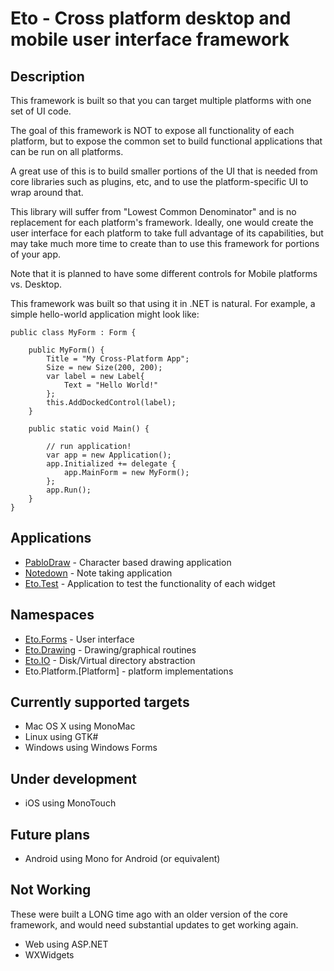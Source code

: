 Eto - Cross platform desktop and mobile user interface framework
================================================================

Description
-----------

This framework is built so that you can target multiple platforms with one set of UI code.

The goal of this framework is NOT to expose all functionality of each platform, but to expose
the common set to build functional applications that can be run on all platforms.

A great use of this is to build smaller portions of the UI that is needed from core libraries
such as plugins, etc, and to use the platform-specific UI to wrap around that.

This library will suffer from "Lowest Common Denominator" and is no replacement for each
platform's framework.  Ideally, one would create the user interface for each platform to take 
full advantage of its capabilities, but may take much more time to create than to use this 
framework for portions of your app.

Note that it is planned to have some different controls for Mobile platforms vs. Desktop.

This framework was built so that using it in .NET is natural.
For example, a simple hello-world application might look like:

	public class MyForm : Form {
	
		public MyForm() {
			Title = "My Cross-Platform App";
			Size = new Size(200, 200);
			var label = new Label{
				Text = "Hello World!"
			};
			this.AddDockedControl(label);
		}
		
		public static void Main() {
		
			// run application!	
			var app = new Application();
			app.Initialized += delegate {
				app.MainForm = new MyForm();
			};
			app.Run();
		}
	}

Applications
------------
* [PabloDraw](http://picoe.ca/products/pablodraw/alpha) - Character based drawing application
* [Notedown](https://github.com/modmonkeys/Notedown) - Note taking application
* [Eto.Test](https://github.com/picoe/Eto/tree/master/Source/Eto.Test) - Application to test the functionality of each widget


Namespaces
----------

* [Eto.Forms](https://github.com/picoe/Eto/tree/master/Source/Eto/Forms) - User interface 
* [Eto.Drawing](https://github.com/picoe/Eto/tree/master/Source/Eto/Drawing) - Drawing/graphical routines
* [Eto.IO](https://github.com/picoe/Eto/tree/master/Source/Eto/IO) - Disk/Virtual directory abstraction
* Eto.Platform.[Platform] - platform implementations

Currently supported targets
---------------------------

* Mac OS X using MonoMac
* Linux using GTK#
* Windows using Windows Forms
	
Under development
-----------------

* iOS using MonoTouch
	
Future plans
------------

* Android using Mono for Android (or equivalent)

Not Working
-----------

These were built a LONG time ago with an older version of the core framework, and would need substantial updates to get working again.

* Web using ASP.NET
* WXWidgets
